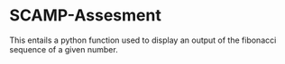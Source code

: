 # SCAMP-Assesment
This entails a python function used to display an output of the fibonacci sequence of a given number.
